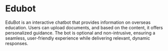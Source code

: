# Edubot
EduBot is an interactive chatbot that provides information on overseas education. Users can upload documents, and based on the content, it offers personalized guidance. The bot is optional and non-intrusive, ensuring a seamless, user-friendly experience while delivering relevant, dynamic responses.
